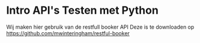 # Intro API's Testen met Python

Wij maken hier gebruik van de restfull booker API
Deze is te downloaden op https://github.com/mwinteringham/restful-booker

